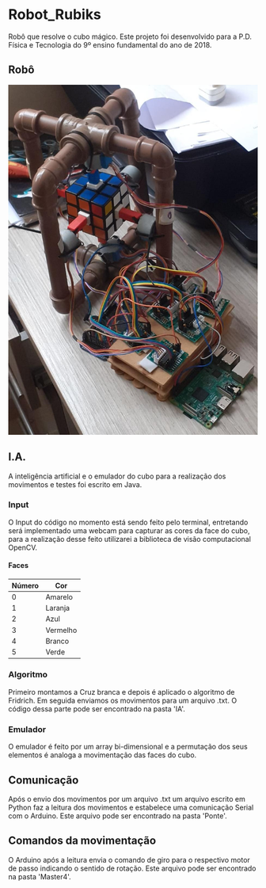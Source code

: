 # Robot_Rubiks
Robô que resolve o cubo mágico. Este projeto foi desenvolvido para a P.D. Física e Tecnologia do 9º ensino fundamental do ano de 2018.

## Robô
![Screenshot](robot_cube.jpeg)

## I.A.

A inteligência artificial e o emulador do cubo para a realização dos movimentos e testes foi escrito em Java. 

### Input

O Input do código no momento está sendo feito pelo terminal, entretando será implementado uma webcam para capturar as cores da face do cubo, para a realização desse feito utilizarei a biblioteca de visão computacional OpenCV.


#### Faces

|Número|   Cor  | 
|------|--------|
|  0   |Amarelo |
|  1   |Laranja |
|  2   |  Azul  |
|  3   |Vermelho| 
|  4   | Branco |
|  5   | Verde  |

### Algoritmo

Primeiro montamos a Cruz branca e depois é aplicado o algoritmo de Fridrich. Em seguida enviamos os movimentos para um arquivo .txt. O código dessa parte pode ser encontrado na pasta 'IA'.

### Emulador

O emulador é feito por um array bi-dimensional e a permutação dos seus elementos é analoga a movimentação das faces do cubo. 

## Comunicação

Após o envio dos movimentos por um arquivo .txt um arquivo escrito em Python faz a leitura dos movimentos e estabelece uma comunicação Serial com o Arduino. Este arquivo pode ser encontrado na pasta 'Ponte'.


## Comandos da movimentação

O Arduino após a leitura envia o comando de giro para o respectivo motor de passo indicando o sentido de rotação. Este arquivo pode ser encontrado na pasta 'Master4'.